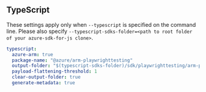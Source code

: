 ## TypeScript

These settings apply only when `--typescript` is specified on the command line.
Please also specify `--typescript-sdks-folder=<path to root folder of your azure-sdk-for-js clone>`.

``` yaml $(typescript)
typescript:
  azure-arm: true
  package-name: "@azure/arm-playwrighttesting"
  output-folder: "$(typescript-sdks-folder)/sdk/playwrighttesting/arm-playwrighttesting"
  payload-flattening-threshold: 1
  clear-output-folder: true
  generate-metadata: true
```